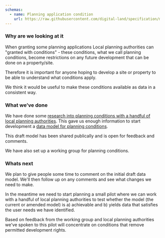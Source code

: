 ```yaml
---
schemas:
  - name: Planning application condition
    url: https://raw.githubusercontent.com/digital-land/specification/main/content/dataset/planning-application-condition.md
---
```

### Why are we looking at it

When granting some planning applications Local planning authorities can "granted with conditions" - these conditions, what we call planning conditions, become restrictions on any future development that can be done on a property/site.

Therefore it is important for anyone hoping to develop a site or property to be able to understand what conditions apply.

We think it would be useful to make these conditions available as data in a consistent way.

### What we’ve done

We have done some [research into planning conditions with a handful of local planning authorities](https://github.com/digital-land/data-standards-backlog/discussions/40#discussioncomment-6692414). This gave us enough information to start development a [data model for planning conditions](https://miro.com/app/board/uXjVNRvkj-0=/?share_link_id=792454785167).

This draft model has been shared publically and is open for feedback and comments.

We have also set up a working group for planning conditions.

### Whats next

We plan to give people some time to comment on the initial draft data model. We'll then follow up on any comments and see what changes we need to make.

In the meantime we need to start planning a small pilot where we can work with a handful of local planning authorities to test whether the model (the current or amended model) is a) achievable and b) yields data that satisfies the user needs we have identified.

Based on feedback from the working group and local planning authorities we've spoken to this pilot will concentrate on conditions that remove permitted development rights.

